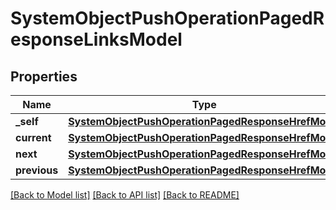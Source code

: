 # SystemObjectPushOperationPagedResponseLinksModel

## Properties
Name | Type | Description | Notes
------------ | ------------- | ------------- | -------------
**_self** | [**SystemObjectPushOperationPagedResponseHrefModel**](SystemObjectPushOperationPagedResponseHrefModel.md) |  | [optional] 
**current** | [**SystemObjectPushOperationPagedResponseHrefModel**](SystemObjectPushOperationPagedResponseHrefModel.md) |  | [optional] 
**next** | [**SystemObjectPushOperationPagedResponseHrefModel**](SystemObjectPushOperationPagedResponseHrefModel.md) |  | [optional] 
**previous** | [**SystemObjectPushOperationPagedResponseHrefModel**](SystemObjectPushOperationPagedResponseHrefModel.md) |  | [optional] 

[[Back to Model list]](../README.md#documentation-for-models) [[Back to API list]](../README.md#documentation-for-api-endpoints) [[Back to README]](../README.md)

